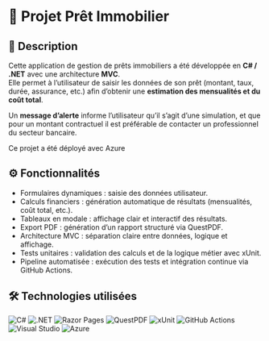 # 🏦 Projet Prêt Immobilier

## 📌 Description
Cette application de gestion de prêts immobiliers a été développée en **C# / .NET** avec une architecture **MVC**.  
Elle permet à l’utilisateur de saisir les données de son prêt (montant, taux, durée, assurance, etc.) afin d’obtenir une **estimation des mensualités et du coût total**.  

Un **message d’alerte** informe l’utilisateur qu’il s’agit d’une simulation, et que pour un montant contractuel il est préférable de contacter un professionnel du secteur bancaire.

Ce projet a été déployé avec Azure

## ⚙️ Fonctionnalités
- Formulaires dynamiques : saisie des données utilisateur.
- Calculs financiers : génération automatique de résultats (mensualités, coût total, etc.).
- Tableaux en modale : affichage clair et interactif des résultats.
- Export PDF : génération d’un rapport structuré via QuestPDF.
- Architecture MVC : séparation claire entre données, logique et affichage.
- Tests unitaires : validation des calculs et de la logique métier avec xUnit.
- Pipeline automatisée : exécution des tests et intégration continue via GitHub Actions.

## 🛠️ Technologies utilisées
<p align="left">
  <img src="https://img.shields.io/badge/C%23-239120?style=for-the-badge&logo=csharp&logoColor=white" alt="C#" />
  <img src="https://img.shields.io/badge/.NET-512BD4?style=for-the-badge&logo=dotnet&logoColor=white" alt=".NET" />
  <img src="https://img.shields.io/badge/Razor%20Pages-512BD4?style=for-the-badge&logo=dotnet&logoColor=white" alt="Razor Pages" />
  <img src="https://img.shields.io/badge/QuestPDF-FF5733?style=for-the-badge&logo=adobeacrobatreader&logoColor=white" alt="QuestPDF" />
  <img src="https://img.shields.io/badge/xUnit-25A162?style=for-the-badge&logo=xunit&logoColor=white" alt="xUnit" />
  <img src="https://img.shields.io/badge/GitHub%20Actions-2088FF?style=for-the-badge&logo=githubactions&logoColor=white" alt="GitHub Actions" />
  <img src="https://img.shields.io/badge/Visual%20Studio-5C2D91?style=for-the-badge&logo=visualstudio&logoColor=white" alt="Visual Studio" /> 
  <img src="https://img.shields.io/badge/Azure-0078D4?style=flat&logo=microsoftazure&logoColor=white" alt="Azure"/>
</p>

